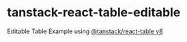# tanstack-react-table-editable

Editable Table Example using [@tanstack/react-table v8](https://tanstack.com/table/v8)
